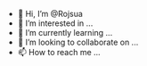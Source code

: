 - 👋 Hi, I’m @Rojsua
- 👀 I’m interested in ...
- 🌱 I’m currently learning ...
- 💞️ I’m looking to collaborate on ...
- 📫 How to reach me ...

<!---
Rojsua/Rojsua is a ✨ special ✨ repository because its `README.md` (this file) appears on your GitHub profile.
You can click the Preview link to take a look at your changes.
--->
